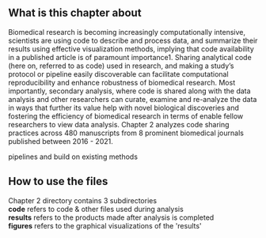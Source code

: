 ## What is this chapter about
Biomedical research is becoming increasingly computationally intensive, scientists are using code to describe and process data, and summarize their results using effective visualization methods, implying that code availability in a published article is of paramount importance1. Sharing analytical code (here on, referred to as code) used in research, and making a study’s protocol or pipeline easily discoverable can facilitate computational reproducibility and enhance robustness of biomedical research. Most importantly, secondary analysis, where code is shared along with the data analysis and other researchers can curate, examine and re-analyze the data in ways that further its value help with novel biological discoveries and fostering the efficiency of biomedical research in terms of enable fellow researchers to view data analysis. Chapter 2 analyzes code sharing practices across 480 manuscripts from 8 prominent biomedical journals published between 2016 - 2021.

pipelines and build on existing methods



##  How to use the files
Chapter 2 directory contains 3 subdirectories\
**code** refers to code & other files used during analysis\
**results** refers to the products made after analysis is completed\
**figures** refers to the graphical visualizations of the 'results'
